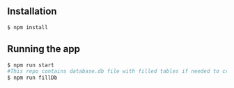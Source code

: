 ## Installation

```bash
$ npm install
```

## Running the app

```bash
$ npm run start
#This repo contains database.db file with filled tables if needed to create a new one you should run command bellow before start server 
$ npm run fillDb
```

